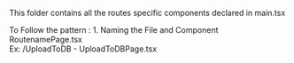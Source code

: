 This folder contains all the routes specific components declared in main.tsx

To Follow the pattern :
    1. Naming the File and Component RoutenamePage.tsx  
        Ex: /UploadToDB - UploadToDBPage.tsx